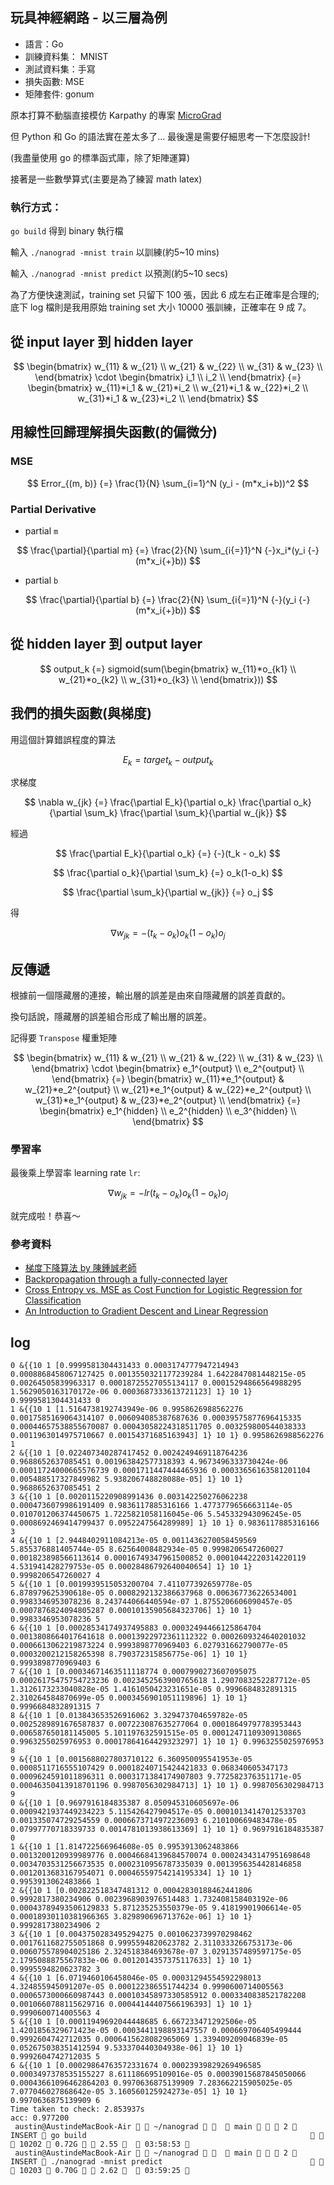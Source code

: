 ## 玩具神經網路 - 以三層為例

- 語言：Go
- 訓練資料集： MNIST 
- 測試資料集：手寫
- 損失函數: MSE
- 矩陣套件: gonum

原本打算不動腦直接模仿 Karpathy 的專案 [MicroGrad](https://github.com/karpathy/micrograd/tree/master/micrograd)

但 Python 和 Go 的語法實在差太多了...
最後還是需要仔細思考一下怎麼設計!

(我盡量使用 go 的標準函式庫，除了矩陣運算)

接著是一些數學算式(主要是為了練習 math latex)

### 執行方式：

`go build` 得到 binary 執行檔

輸入
`./nanograd -mnist train` 以訓練(約5~10 mins)

輸入
`./nanograd -mnist predict` 以預測(約5~10 secs)

為了方便快速測試，training set 只留下 100 張，因此 6 成左右正確率是合理的;底下 log 檔則是我用原始 training set 大小 10000 張訓練，正確率在 9 成 7。

## 從 input layer 到 hidden layer

$$
\begin{bmatrix} 
w_{11} & w_{21} \\
w_{21} & w_{22} \\
w_{31} & w_{23} \\
\end{bmatrix} 
\cdot
\begin{bmatrix} 
i_1 \\
i_2 \\
\end{bmatrix}
{=}
\begin{bmatrix} 
w_{11}*i_1 & w_{21}*i_2 \\
w_{21}*i_1 & w_{22}*i_2 \\
w_{31}*i_1 & w_{23}*i_2 \\
\end{bmatrix} 
$$

## 用線性回歸理解損失函數(的偏微分)

### MSE
$$
Error_{(m, b)}
{=}
\frac{1}{N}
\sum_{i=1}^N (y_i - (m*x_i+b))^2
$$

### Partial Derivative

- partial `m`

$$
\frac{\partial}{\partial m}
{=}
\frac{2}{N}
\sum_{i{=}1}^N {-}x_i*(y_i {-} (m*x_i{+}b))
$$

- partial `b`

$$
\frac{\partial}{\partial b}
{=}
\frac{2}{N}
\sum_{i{=}1}^N {-}(y_i {-} (m*x_i{+}b))
$$

## 從 hidden layer 到 output layer

$$
output_k
{=}
sigmoid(sum(\begin{bmatrix} 
w_{11}*o_{k1} \\
w_{21}*o_{k2} \\
w_{31}*o_{k3} \\
\end{bmatrix}))
$$

## 我們的損失函數(與梯度)

用這個計算錯誤程度的算法

$$
E_k {=} target_k {-} output_k
$$

求梯度

$$
\nabla w_{jk}
{=}
\frac{\partial E_k}{\partial o_k} \frac{\partial o_k}{\partial \sum_k} \frac{\partial \sum_k}{\partial w_{jk}}
$$

經過

$$
\frac{\partial E_k}{\partial o_k}
{=}
{-}(t_k - o_k)
$$

$$
\frac{\partial o_k}{\partial \sum_k}
{=}
o_k(1-o_k)
$$

$$
\frac{\partial \sum_k}{\partial w_{jk}}
{=}
o_j
$$

得

$$
\nabla w_{jk}
{=}
{-}(t_k - o_k)
o_k(1-o_k)
o_j
$$

## 反傳遞

根據前一個隱藏層的連接，輸出層的誤差是由來自隱藏層的誤差貢獻的。

換句話說，隱藏層的誤差組合形成了輸出層的誤差。

記得要 `Transpose` 權重矩陣

$$
\begin{bmatrix} 
w_{11} & w_{21} \\
w_{21} & w_{22} \\
w_{31} & w_{23} \\
\end{bmatrix} 
\cdot
\begin{bmatrix} 
e_1^{output} \\
e_2^{output} \\
\end{bmatrix} 
{=}
\begin{bmatrix} 
w_{11}*e_1^{output} & w_{21}*e_2^{output} \\
w_{21}*e_1^{output} & w_{22}*e_2^{output} \\
w_{31}*e_1^{output} & w_{23}*e_2^{output} \\
\end{bmatrix}
{=}
\begin{bmatrix} 
e_1^{hidden} \\
e_2^{hidden} \\
e_3^{hidden} \\
\end{bmatrix} 
$$

### 學習率

最後乘上學習率 learning rate `lr`:

$$
\nabla w_{jk}
{=}
{-}lr(t_k - o_k)
o_k(1-o_k)
o_j
$$

就完成啦！恭喜～


### 參考資料

- [梯度下降算法 by 陳鍾誠老師](https://gitlab.com/ccc110/ai/-/tree/master/07-neural/02-gradient)
- [Backpropagation through a fully-connected layer](https://eli.thegreenplace.net/2018/backpropagation-through-a-fully-connected-layer/)
- [Cross Entropy vs. MSE as Cost Function for Logistic Regression for Classification](https://www.youtube.com/watch?v=m0ZeT1EWjjI)
- [An Introduction to Gradient Descent and Linear Regression](https://spin.atomicobject.com/2014/06/24/gradient-descent-linear-regression/)

## log

```
0 &{{10 1 [0.9999581304431433 0.0003174777947214943 0.0008868458067127425 0.0013550321177239284 1.6422847081448215e-05 0.00264505839963317 0.00018725527055134117 0.00015294866564988295 1.5629050163170172e-06 0.0003687333613721123] 1} 10 1} 0.9999581304431433 0
1 &{{10 1 [1.5164738192743949e-06 0.9958626988562276 0.0017585169064314107 0.006094085387687636 0.00039575877696415335 0.00044657538855670087 0.00043058224318511705 0.003259800544038333 0.0011963014975710667 0.00154371685163943] 1} 10 1} 0.9958626988562276 1
2 &{{10 1 [0.022407340287417452 0.0024249469118764236 0.9688652637085451 0.001963842577318393 4.9673496333730424e-06 0.00011724000665576739 0.0001711447444465936 0.00033656163581201104 0.005488517327849982 5.938206748828088e-05] 1} 10 1} 0.9688652637085451 2
3 &{{10 1 [0.0020115220908991436 0.003142250276062238 0.0004736079986191409 0.9836117885316166 1.4773779656663114e-05 0.010701206374450675 1.7225821058116045e-06 5.545332943096245e-05 0.0008692469414799437 0.0952247564289989] 1} 10 1} 0.9836117885316166 3
4 &{{10 1 [2.9448402911084213e-05 0.0011436270058459569 5.855376881405744e-05 8.62564008482934e-05 0.9998206547260027 0.001823898566113614 0.00016749347961500852 0.00010442220314220119 4.531941428279753e-05 0.00028486792640040654] 1} 10 1} 0.9998206547260027 4
5 &{{10 1 [0.0019939515053200704 7.411077392659778e-05 6.878979625390618e-05 0.0008292132386637968 0.006367736226534001 0.9983346953078236 8.243744066440594e-07 1.8755206606090457e-05 0.0007876824094805287 0.00010135905684323706] 1} 10 1} 0.9983346953078236 5
6 &{{10 1 [0.00028534174937495883 0.00032494466125864704 0.0013808664017641618 0.00013922972361112322 0.0002609324640201032 0.0006613062219873224 0.9993898770969403 6.027931662790077e-05 0.0003200212158265398 8.790372315856775e-06] 1} 10 1} 0.9993898770969403 6
7 &{{10 1 [0.00034671463511118774 0.0007990273607095075 0.00026175475754723236 0.0023452563900765618 1.2907083252287712e-05 1.3126173233040828e-05 1.4161050423231651e-05 0.9996684832891315 2.310264584870699e-05 0.0003456901051119896] 1} 10 1} 0.9996684832891315 7
8 &{{10 1 [0.013843653526916062 3.329473704659782e-05 0.0025289891676587837 0.007223087635277064 0.00018649797783953443 0.006587650181145005 5.101197632591515e-05 0.00012471109309130865 0.9963255025976953 0.00017864164429323297] 1} 10 1} 0.9963255025976953 8
9 &{{10 1 [0.0015688027803710122 6.360950095541953e-05 0.0008511716555107429 0.00018240715424421833 0.068340605347173 0.0009624591011896311 0.0003171384174907803 9.772582376351171e-05 0.00046350413918701196 0.9987056302984713] 1} 10 1} 0.9987056302984713 9
0 &{{10 1 [0.9697916184835387 8.050945310605697e-06 0.0009421937449234223 5.115426427904517e-05 0.00010134147012533703 0.001335074729254559 0.0006673714972236093 6.210100669483478e-05 0.07997770718339733 0.0014781013938613369] 1} 10 1} 0.9697916184835387 0
1 &{{10 1 [1.814722566964608e-05 0.9953913062483866 0.0013200120939989776 0.00046684139684570074 0.00024343147951698648 0.0034703531256673535 0.0002310956787335039 0.0013956354428146858 0.0012013683167954071 0.00046559754214195334] 1} 10 1} 0.9953913062483866 1
2 &{{10 1 [0.002822518347481312 0.00042830188462441806 0.9992817380234906 0.0023968903976514483 1.732408158403192e-06 0.00043789493506129833 5.871235253550379e-05 9.41819901906614e-05 0.00018930110381966365 3.829890696713762e-06] 1} 10 1} 0.9992817380234906 2
3 &{{10 1 [0.0043750283495294275 0.0010623739970298462 0.0017611682755051868 0.9995594820623782 2.3110333266753173e-06 0.006075578904025186 2.324518384693678e-07 3.0291357489597175e-05 2.1795088875567833e-06 0.0012014357375117633] 1} 10 1} 0.9995594820623782 3
4 &{{10 1 [6.0719460106458046e-05 0.00031294554592298013 4.324855945091207e-05 0.000122386551744234 0.9990600714005563 0.0006573000660987443 0.00010345897330585912 0.0003340838521782208 0.0010660788115629716 0.00044144407566196393] 1} 10 1} 0.9990600714005563 4
5 &{{10 1 [0.00011949692044448685 6.667233471292506e-05 1.4201856329671423e-05 0.0003441198893147557 0.000669706405499444 0.9992604742712035 0.0006415628082965069 1.339409209046839e-05 0.052675038351412594 9.533370440304938e-06] 1} 10 1} 0.9992604742712035 5
6 &{{10 1 [0.00029864763572331674 0.00023939829269496585 0.0003497378535155227 8.611186695109016e-05 0.00039015687845050066 0.00043661096462864203 0.9970636875139909 7.283662215905025e-05 7.077046027868642e-05 3.160560125924273e-05] 1} 10 1} 0.9970636875139909 6
Time taken to check: 2.853937s
acc: 0.977200
 austin@AustindeMacBook-Air   ~/nanograd     main    2  INSERT  go build                                                     10202  0.72G   2.55    03:58:53 
 austin@AustindeMacBook-Air   ~/nanograd     main    2  INSERT  ./nanograd -mnist predict                                    10203  0.70G   2.62    03:59:25 
```